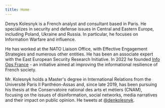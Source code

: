 ```yaml
---
title: Home
---
```


Denys Kolesnyk is a French analyst and consultant based in Paris. He specializes in security and defense issues in Central and Eastern Europe, including Poland, Ukraine and Russia. In particular, he focuses on Information Warfare and influence.

He has worked at the NATO Liaison Office, with Effective Engagement Strategies and numerous other entities. He has been an associate expert with the East European Security Research Initiative. In 2022 he founded [Info Ops France](https://infoops.fr/) - an initiative aimed at improving the informational resilience of French society.

Mr. Kolesnyk holds a Master's degree in International Relations from the Université Paris II Panthéon-Assas and, since late 2019, has been pursuing his thesis at the Conservatoire national des arts et métiers (CNAM), focusing on the issues of disinformation, social networks, media narratives and their impact on public opinion. He tweets at [@denkolesnyk](https://x.com/denkolesnyk).
